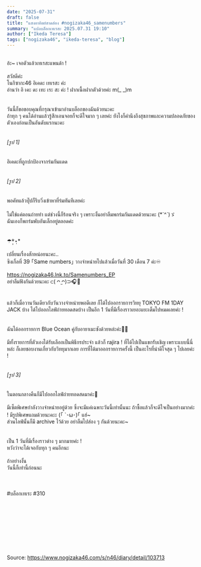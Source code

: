 ```yaml
---
date: "2025-07-31"
draft: false
title: "แสงอาทิตย์สาดส่อง #nogizaka46_samenumbers"
summary: "แปลบล็อกเทเรสะ 2025.07.31 19:10"
author: ["Ikeda Teresa"]
tags: ["nogizaka46", "ikeda-teresa", "blog"]
---
```


\
อ้ะ~ เจอตัวแล้วเทเรสะแพนด้า !\
\
สวัสดีค่ะ\
โนกิซากะ46 อิเคดะ เทเรสะ ค่ะ\
อ่านว่า อิ เคะ ดะ เทะ เระ สะ ค่ะ ! ฝากเนื้อฝากตัวด้วยค่ะ m(\_ \_)m\
\
\
วันนี้ก็ขอขอบคุณที่กรุณาเข้ามาอ่านบล็อกของฉันด้วยนะคะ\
ถ้าทุก ๆ คนได้อ่านแล้วรู้สึกเอนจอยก็จะดีใจมาก ๆ เลยค่ะ ยังไงก็คำนึงถึงสุขภาพและความปลอดภัยของตัวเองก่อนเป็นอันดับแรกนะคะ\
\
\
_[รูป 1]_\
\
\
อิเคดะที่ถูกปกป้องจากร่มกันแดด\
\
\
_[รูป 2]_\
\
\
พอคัทแล้วปุ๊ปก็รีบวิ่งเข้าหาที่ร่มทันทีเลยค่ะ\
\
ไม่ใช่แค่ตอนถ่ายทำ แต่ช่วงนี้ก็ร้อนจริง ๆ เพราะงั้นอย่าลืมพกร่มกันแดดด้วยนะคะ (\*´^\`)ゞ\
ฉันเองก็พกร่มพับอันเล็กอยู่ตลอดค่ะ\
\
\
☂︎\*̣̩⋆̩\*\
\
เปลี่ยนเรื่องสักหน่อยนะคะ..\
ซิงเกิ้ลที่ 39 ｢Same numbers｣ วางจำหน่ายไปแล้วเมื่อวันที่ 30 เดือน 7 ค่ะ♾️\
\
<https://nogizaka46.lnk.to/Samenumbers_EP>\
อย่าลืมฟังกันด้วยนะคะ ⊂( ᴖ ̫ᴖ)⊃🎧🤍\
\
\
แล้วก็เมื่อวานวันเดียวกับวันวางจำหน่ายพอดีเลย ก็ได้ไปออกรายการวิทยุ TOKYO FM 1DAY JACK บ้าง ได้ไปออกไลฟ์ถ่ายทอดสดบ้าง เป็นอีก 1 วันที่มีเรื่องราวเยอะแยะเต็มไปหมดเลยค่ะ !\
\
\
ฉันได้ออกรายการ Blue Ocean คู่กับอายาเมะซังด้วยหล่ะค่ะ🌊🤍\
\
มีทั้งรายการที่ตัวเองได้รับเลือกเป็นพิธีกรประจำ แล้วก็ rajira ! ที่ได้ไปเป็นแขกรับเชิญ เพราะแบบนี้นี่หล่ะ ก็เลยชอบงานเกี่ยวกับวิทยุมากเลย การที่ได้มาออกรายการครั้งนี้ เป็นอะไรที่น่าดีใจสุด ๆ ไปเลยค่ะ !\
\
\
_[รูป 3]_\
\
\
ในตอนกลางคืนก็มีไปออกไลฟ์ถ่ายทอดสดมาค่ะ🦪\
\
มีเซ็ตพิเศษกำลังวางจำหน่ายอยู่ด้วย ซึ่งจะมีแค่เฉพาะวันนี้เท่านั้นนะ ถ้าซื้อแล้วก็จะดีใจเป็นอย่างมากค่ะ ! มีรูปพิเศษแถมด้วยนะคะะ (｢ \`･ω･)｢ แฮ่~\
ส่วนไลฟ์นั้นก็มี archive ไว้ด้วย อย่าลืมไปส่อง ๆ กันด้วยนะคะ~\
\
\
เป็น 1 วันที่มีเรื่องราวต่าง ๆ มากมายค่ะ !\
หวังว่าจะได้เจอกับทุก ๆ คนอีกนะ\
\
ถ้าอย่างงั้น\
วันนี้ก็เท่านี้ก่อนนะ\
\
\
\
\#บล็อกเทเระ \#310
\
\
\
\
\
\
\
\
\
\
Source: <https://www.nogizaka46.com/s/n46/diary/detail/103713>
